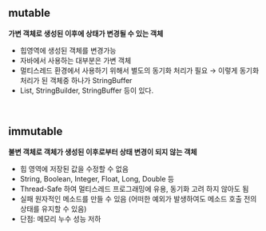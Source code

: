 ## mutable
****가변 객체로 생성된 이후에 상태가 변경될 수 있는 객체****

- 힙영역에 생성된 객체를 변경가능
- 자바에서 사용하는 대부분은 가변 객체
- 멀티스레드 환경에서 사용하기 위해서 별도의 동기화 처리가 필요 → 이렇게 동기화 처리가 된 객체중 하나가 StringBuffer
- List, StringBuilder, StringBuffer 등이 있다.
</br>

## immutable
****불변 객체로 객체가 생성된 이후로부터 상태 변경이 되지 않는 객체****

- 힙 영역에 저장된 값을 수정할 수 없음
- String, Boolean, Integer, Float, Long, Double 등
- Thread-Safe 하여 멀티스레드 프로그래밍에 유용, 동기화 고려 하지 않아도 됨
- 실패 원자적인 메소드를 만들 수 있음 (어떠한 예외가 발생하여도 메소드 호출 전의 상태를 유지할 수 있음)
- 단점: 메모리 누수 성능 저하
